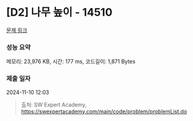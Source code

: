 # [D2] 나무 높이 - 14510 

[문제 링크](https://swexpertacademy.com/main/code/problem/problemDetail.do?contestProbId=AYFofW8qpXYDFAR4) 

### 성능 요약

메모리: 23,976 KB, 시간: 177 ms, 코드길이: 1,871 Bytes

### 제출 일자

2024-11-10 12:03



> 출처: SW Expert Academy, https://swexpertacademy.com/main/code/problem/problemList.do